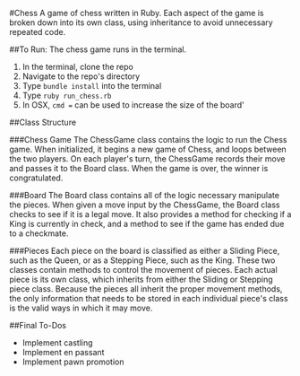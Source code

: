 #Chess
A game of chess written in Ruby. Each aspect of the game is broken down into its own class, using inheritance to avoid unnecessary repeated code.

##To Run:
The chess game runs in the terminal.

1. In the terminal, clone the repo
2. Navigate to the repo's directory
3. Type `bundle install` into the terminal
4. Type `ruby run_chess.rb`
5. In OSX, `cmd =` can be used to increase the size of the board'

##Class Structure

###Chess Game
The ChessGame class contains the logic to run the Chess game. When initialized, it begins a new game of Chess, and loops between the two players. On each player's turn, the ChessGame records their move and passes it to the Board class. When the game is over, the winner is congratulated.

###Board
The Board class contains all of the logic necessary manipulate the pieces. When given a move input by the ChessGame, the Board class checks to see if it is a legal move. It also provides a method for checking if a King is currently in check, and a method to see if the game has ended due to a checkmate.

###Pieces
Each piece on the board is classified as either a Sliding Piece, such as the Queen, or as a Stepping Piece, such as the King. These two classes contain methods to control the movement of pieces.
Each actual piece is its own class, which inherits from either the Sliding or Stepping piece class. Because the pieces all inherit the proper movement methods, the only information that needs to be stored in each individual piece's class is the valid ways in which it may move.

##Final To-Dos
- Implement castling
- Implement en passant
- Implement pawn promotion
